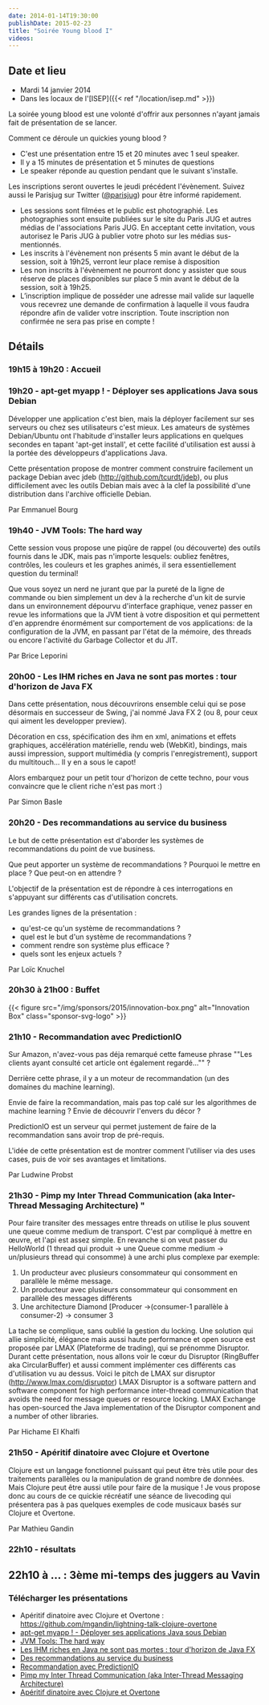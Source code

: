 ```yaml
---
date: 2014-01-14T19:30:00
publishDate: 2015-02-23
title: "Soirée Young blood I"
videos:
---
```


## Date et lieu

- Mardi 14 janvier 2014
- Dans les locaux de l'[ISEP]({{< ref "/location/isep.md" >}})

La soirée young blood est une volonté d'offrir aux personnes n'ayant jamais fait de présentation de se lancer.

Comment ce déroule un quickies young blood ?
- C'est une présentation entre 15 et 20 minutes avec 1 seul speaker.
- Il y a 15 minutes de présentation et 5 minutes de questions
- Le speaker réponde au question pendant que le suivant s'installe.

Les inscriptions seront ouvertes le jeudi précédent l'évènement. Suivez aussi le Parisjug sur Twitter ([@parisjug](https://twitter.com/parisjug)) pour être informé rapidement.
- Les sessions sont filmées et le public est photographié. Les photographies sont ensuite publiées sur le site du Paris JUG et autres médias de l'associations Paris JUG. En acceptant cette invitation, vous autorisez le Paris JUG à publier votre photo sur les médias sus-mentionnés.
- Les inscrits à l'évènement non présents 5 min avant le début de la session, soit à 19h25, verront leur place remise à disposition
- Les non inscrits à l'évènement ne pourront donc y assister que sous réserve de places disponibles sur place 5 min avant le début de la session, soit à 19h25.
- L’inscription implique de posséder une adresse mail valide sur laquelle vous recevrez une demande de confirmation à laquelle il vous faudra répondre afin de valider votre inscription. Toute inscription non confirmée ne sera pas prise en compte !

## Détails

### 19h15 à 19h20 : Accueil

### 19h20 - apt-get myapp ! - Déployer ses applications Java sous Debian

Développer une application c'est bien, mais la déployer facilement sur ses serveurs ou chez ses utilisateurs c'est mieux. Les amateurs de systèmes Debian/Ubuntu ont l'habitude d'installer leurs applications en quelques secondes en tapant 'apt-get install', et cette facilité d'utilisation est aussi à la portée des développeurs d'applications Java.

Cette présentation propose de montrer comment construire facilement un package Debian avec jdeb (http://github.com/tcurdt/jdeb), ou plus difficilement avec les outils Debian mais avec à la clef la possibilité d'une distribution dans l'archive officielle Debian.

Par Emmanuel Bourg

### 19h40 - JVM Tools: The hard way

Cette session vous propose une piqûre de rappel (ou découverte) des outils fournis dans le JDK, mais pas n'importe lesquels: oubliez fenêtres, contrôles, les couleurs et les graphes animés, il sera essentiellement question du terminal!

Que vous soyez un nerd ne jurant que par la pureté de la ligne de commande ou bien simplement un dev à la recherche d'un kit de survie dans un environnement dépourvu d'interface graphique, venez passer en revue les informations que la JVM tient à votre disposition et qui permettent d'en apprendre énormément sur comportement de vos applications: de la configuration de la JVM, en passant par l'état de la mémoire, des threads ou encore l'activité du Garbage Collector et du JIT.

Par Brice Leporini

### 20h00 - Les IHM riches en Java ne sont pas mortes : tour d'horizon de Java FX

Dans cette présentation, nous découvrirons ensemble celui qui se pose désormais en successeur de Swing, j'ai nommé Java FX 2 (ou 8, pour ceux qui aiment les developper preview).

Décoration en css, spécification des ihm en xml, animations et effets graphiques, accélération matérielle, rendu web (WebKit), bindings, mais aussi impression, support multimédia (y compris l'enregistrement), support du multitouch... Il y en a sous le capot!

Alors embarquez pour un petit tour d'horizon de cette techno, pour vous convaincre que le client riche n'est pas mort :)

Par Simon Basle


### 20h20 - Des recommandations au service du business
Le but de cette présentation est d'aborder les systèmes de recommandations du point de vue business.

Que peut apporter un système de recommandations ? Pourquoi le mettre en place ? Que peut-on en attendre ?

L'objectif de la présentation est de répondre à ces interrogations en s'appuyant sur différents cas d'utilisation concrets.

Les grandes lignes de la présentation :

- qu'est-ce qu'un système de recommandations ?
- quel est le but d'un système de recommandations ?
- comment rendre son système plus efficace ?
- quels sont les enjeux actuels ?

Par Loïc Knuchel

### 20h30 à 21h00 : Buffet

{{< figure src="/img/sponsors/2015/innovation-box.png" alt="Innovation Box" class="sponsor-svg-logo" >}}

### 21h10 - Recommandation avec PredictionIO

Sur Amazon, n'avez-vous pas déja remarqué cette fameuse phrase ""Les clients ayant consulté cet article ont également regardé..."" ?

Derrière cette phrase, il y a un moteur de recommandation (un des domaines du machine learning).

Envie de faire la recommandation, mais pas top calé sur les algorithmes de machine learning ? Envie de découvrir l'envers du décor ?

PredictionIO est un serveur qui permet justement de faire de la recommandation sans avoir trop de pré-requis.

L'idée de cette présentation est de montrer comment l'utiliser via des uses cases, puis de voir ses avantages et limitations.

Par Ludwine Probst


### 21h30 - Pimp my Inter Thread Communication (aka Inter-Thread Messaging Architecture) "

Pour faire transiter des messages entre threads on utilise le plus souvent une queue comme medium de transport.
C'est par compliqué à mettre en œuvre, et l'api est assez simple.
En revanche si on veut passer du HelloWorld (1 thread qui produit -> une Queue comme medium -> un/plusieurs thread qui consomme) à une archi plus complexe par exemple:
1. Un producteur avec plusieurs consommateur qui consomment en parallèle le même message.
2. Un producteur avec plusieurs consommateur qui consomment en parallèle des messages différents
3. Une architecture Diamond [Producer ->(consumer-1 parallèle à consumer-2) -> consumer 3

La tache se complique, sans oublié la gestion du locking.
Une solution qui allie simplicité, élégance mais aussi haute performance et open source est proposée par LMAX (Plateforme de trading), qui se prénomme Disruptor.
Durant cette présentation, nous allons voir le cœur du Disruptor (RingBuffer aka CircularBuffer) et aussi comment implémenter ces différents cas d'utilisation vu au dessus.
Voici le pitch de LMAX sur disruptor (http://www.lmax.com/disruptor)
LMAX Disruptor is a software pattern and software component for high performance inter-thread communication that avoids the need for message queues or resource locking.
LMAX Exchange has open-sourced the Java implementation of the Disruptor component and a number of other libraries.

Par Hichame El Khalfi


### 21h50 - Apéritif dinatoire avec Clojure et Overtone

Clojure est un langage fonctionnel puissant qui peut être très utile pour des traitements parallèles ou la manipulation de grand nombre de données.
Mais Clojure peut être aussi utile pour faire de la musique !
Je vous propose donc au cours de ce quickie récréatif une séance de livecoding qui présentera pas à pas quelques exemples de code musicaux basés sur Clojure et Overtone.

Par Mathieu Gandin


### 22h10 - résultats

## 22h10 à ... : 3ème mi-temps des juggers au Vavin


### Télécharger les présentations

- Apéritif dinatoire avec Clojure et Overtone : https://github.com/mgandin/lightning-talk-clojure-overtone
- [apt-get myapp ! - Déployer ses applications Java sous Debian](2014-01-04ParisJUG-PackagingDebianpourJava.pdf)
- [JVM Tools: The hard way](jvmtools.pdf)
- [Les IHM riches en Java ne sont pas mortes : tour d'horizon de Java FX](JavaFxTour.pdf)
- [Des recommandations au service du business](Desrecommandationsauservicedubusiness-15minJUG.pdf)
- [Recommandation avec PredictionIO](PredictionIO5.pdf)
- [Pimp my Inter Thread Communication (aka Inter-Thread Messaging Architecture)](prez-disruptor-young-blood-2014.pdf)
- [Apéritif dinatoire avec Clojure et Overtone](parisjug-clojure-overtone.pdf)
